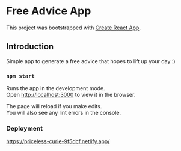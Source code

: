 # Free Advice App

This project was bootstrapped with [Create React App](https://github.com/facebook/create-react-app).

## Introduction

Simple app to generate a free advice that hopes to lift up your day :)

### `npm start`

Runs the app in the development mode.\
Open [http://localhost:3000](http://localhost:3000) to view it in the browser.

The page will reload if you make edits.\
You will also see any lint errors in the console.

### Deployment

https://priceless-curie-9f5dcf.netlify.app/
